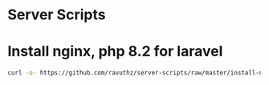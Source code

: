 # Server Scripts

# Install nginx, php 8.2 for laravel
```bash
curl -o- https://github.com/ravuthz/server-scripts/raw/master/install-nginx-php-8.2.sh | bash -x
```
